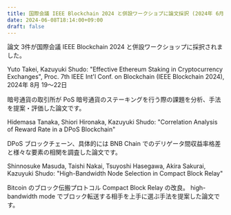 ```yaml
---
title: 国際会議 IEEE Blockchain 2024 と併設ワークショプに論文採択 (2024年 6月)
date: 2024-06-08T18:14:00+09:00
draft: false
---
```

論文 3件が国際会議 IEEE Blockchain 2024 と併設ワークショップに採択されました。

Yuto Takei, Kazuyuki Shudo:
"Effective Ethereum Staking in Cryptocurrency Exchanges",
Proc. 7th IEEE Int'l Conf. on Blockchain (IEEE Blockchain 2024),
2024年 8月 19～22日

暗号通貨の取引所が PoS 暗号通貨のステーキングを行う際の課題を分析、手法を提案・評価した論文です。

Hidemasa Tanaka, Shiori Hironaka, Kazuyuki Shudo:
"Correlation Analysis of Reward Rate in a DPoS Blockchain"

DPoS ブロックチェーン、具体的には BNB Chain でのデリゲータ間収益率格差と様々な要素の相関を調査した論文です。

Shinnosuke Masuda, Taishi Nakai, Tsuyoshi Hasegawa, Akira Sakurai, Kazuyuki Shudo:
"High-Bandwidth Node Selection in Compact Block Relay"

Bitcoin のブロック伝搬プロトコル Compact Block Relay の改良。 high-bandwidth mode でブロック転送する相手を上手に選ぶ手法を提案した論文です。
